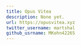 ```yaml
---
title: Opus Vitea
description: None yet.
url: https://opusvitea.xyz
twitter_username: martshal
github_usrname: MKohn42265
---
```

